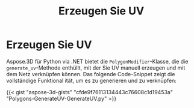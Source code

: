 ﻿---
title: Erzeugen Sie UV
type: docs
weight: 20
url: /de/python-net/generate-uv/
description: Aspose.3D für Python via .NET bietet PolygonModifier-Klasse, die GenerateUV-Methode enthüllt, mit der Sie UV manuell erzeugen und mit dem Netz verknüpfen können. Das folgende Code-Snippet zeigt die vollständige Funktional ität, um es zu generieren und zu verknüpfen.
---
# **Erzeugen Sie UV**
Aspose.3D für Python via .NET bietet die `PolygonModifier`-Klasse, die die `generate_uv`-Methode enthüllt, mit der Sie UV manuell erzeugen und mit dem Netz verknüpfen können. Das folgende Code-Snippet zeigt die vollständige Funktional ität, um es zu generieren und zu verknüpfen:



{{< gist "aspose-3d-gists" "cfde9f76113134443c76608c1d19453a" "Polygons-GenerateUV-GenerateUV.py" >}}
